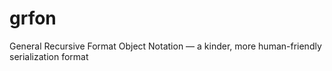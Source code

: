 # grfon
General Recursive Format Object Notation — a kinder, more human-friendly serialization format
